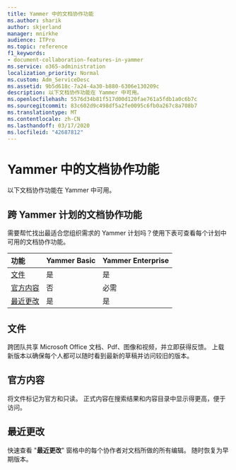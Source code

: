 ```yaml
---
title: Yammer 中的文档协作功能
ms.author: sharik
author: skjerland
manager: mnirkhe
audience: ITPro
ms.topic: reference
f1_keywords:
- document-collaboration-features-in-yammer
ms.service: o365-administration
localization_priority: Normal
ms.custom: Adm_ServiceDesc
ms.assetid: 9b5d618c-7a24-4a30-b880-6306e130209c
description: 以下文档协作功能在 Yammer 中可用。
ms.openlocfilehash: 5576d34b81f517d00d120fae761a5fdb1a0c6b7c
ms.sourcegitcommit: 83c602d9c498df5a2fe0095c6fb0a267c8a708b7
ms.translationtype: MT
ms.contentlocale: zh-CN
ms.lasthandoff: 03/17/2020
ms.locfileid: "42687812"
---
```

# <a name="document-collaboration-features-in-yammer"></a>Yammer 中的文档协作功能

以下文档协作功能在 Yammer 中可用。
  
## <a name="document-collaboration-features-across-yammer-plans"></a>跨 Yammer 计划的文档协作功能

需要帮忙找出最适合您组织需求的 Yammer 计划吗？使用下表可查看每个计划中可用的文档协作功能。
  
|**功能**|**Yammer Basic**|**Yammer Enterprise**|
|:-----|:-----|:-----|
|[文件](document-collaboration-features-in-yammer.md#files) <br/> |是  <br/> |是  <br/> |
|[官方内容](document-collaboration-features-in-yammer.md#official-content) <br/> |否  <br/> |必需  <br/> |
|[最近更改](document-collaboration-features-in-yammer.md#recent-changes) <br/> |是  <br/> |是  <br/> |

## <a name="files"></a>文件

跨团队共享 Microsoft Office 文档、Pdf、图像和视频，并立即获得反馈。 上载新版本以确保每个人都可以随时看到最新的草稿并访问较旧的版本。
  
## <a name="official-content"></a>官方内容

将文件标记为官方和只读。 正式内容在搜索结果和内容目录中显示得更高，便于访问。

## <a name="recent-changes"></a>最近更改

快速查看 "**最近更改**" 窗格中的每个协作者对文档所做的所有编辑。 随时恢复为早期版本。
  